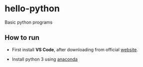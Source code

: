 # hello-python
Basic python programs

## How to run

- First install **VS Code**, after downloading from official [website](https://code.visualstudio.com/download).

- Install python 3 using [anaconda](https://docs.anaconda.com/anaconda/install/index.html)
